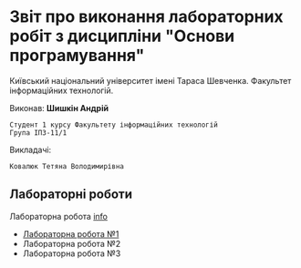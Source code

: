 # Звіт про виконання лабораторних робіт з дисципліни "Основи програмування"

Київський національний університет імені Тараса Шевченка. Факультет інформаційних технологій.

Виконав: **Шишкін Андрій**

    Студент 1 курсу Факультету інформаційних технологій
    Група ІПЗ-11/1

Викладачі:

    Ковалюк Тетяна Володимирівна

## Лабораторні роботи

Лабораторна робота [info](https://andreyshyshkin.github.io/Labs/op/MethodLabWorkC%2B%2Bv19-2024/main.html)

- [Лабораторна робота №1](https://andreyshyshkin.github.io/Labs/op/labs/lab1/report)
- Лабораторна робота №2
- Лабораторна робота №3
